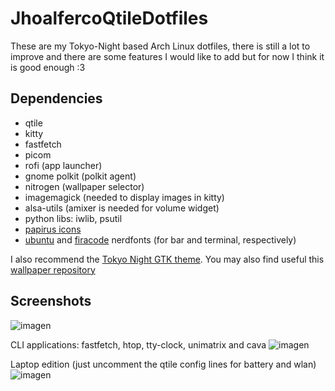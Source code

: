 # JhoalfercoQtileDotfiles

These are my Tokyo-Night based Arch Linux dotfiles, there is still a lot to improve and there are some features I would like to add but for now I think it is good enough :3

## Dependencies

- qtile
- kitty
- fastfetch
- picom
- rofi (app launcher)
- gnome polkit (polkit agent)
- nitrogen (wallpaper selector)
- imagemagick (needed to display images in kitty)
- alsa-utils (amixer is needed for volume widget)
- python libs: iwlib, psutil
- [papirus icons](https://www.pling.com/p/1166289)
- [ubuntu](https://github.com/ryanoasis/nerd-fonts/releases/download/v3.2.1/Ubuntu.zip) and [firacode](https://github.com/ryanoasis/nerd-fonts/releases/download/v3.2.1/FiraCode.zip) nerdfonts (for bar and terminal, respectively)

I also recommend the [Tokyo Night GTK theme](https://www.gnome-look.org/p/1681315). You may also find useful this [wallpaper repository](https://github.com/tokyo-night/wallpapers)

## Screenshots

![imagen](https://github.com/user-attachments/assets/8316caba-36d5-481c-906e-fcf31e175e22)

CLI applications: fastfetch, htop, tty-clock, unimatrix and cava
![imagen](https://github.com/user-attachments/assets/845b55dd-aaa0-453a-ad7b-5a5045fde794)

Laptop edition (just uncomment the qtile config lines for battery and wlan)
![imagen](https://github.com/user-attachments/assets/e2220988-3363-4fa8-a44e-cbf23502bf29)


